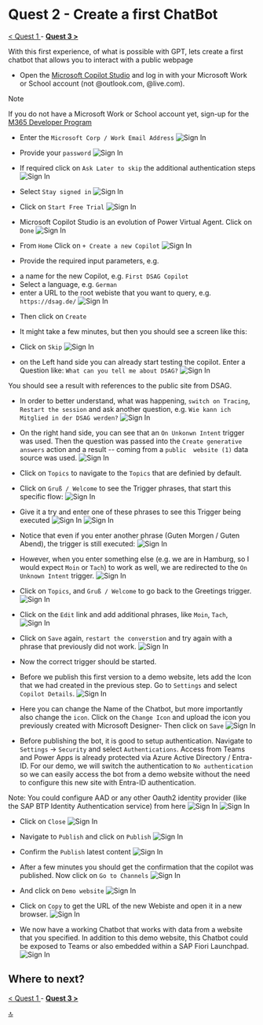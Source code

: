 # Quest 2 - Create a first ChatBot

[ < Quest 1 ](quest1.md) - **[ Quest 3 > ](quest3.md)**

With this first experience, of what is possible with GPT, lets create a first chatbot that allows you to interact with a public webpage

* Open the [Microsoft Copilot Studio](https://copilotstudio.microsoft.com/) and log in with your Microsoft Work or School account (not @outlook.com, @live.com). 
> [!NOTE]
> If you do not have a Microsoft Work or School account yet, sign-up for the [M365 Developer Program](https://developer.microsoft.com/en-us/microsoft-365/dev-program)

* Enter the `Microsoft Corp / Work Email Address`
![Sign In](../media/quest2/01-SignIn.png)

* Provide your `password`
![Sign In](../media/quest2/02-Password.png)

* If required click on `Ask Later to skip` the additional authentication steps
![Sign In](../media/quest2/03-AskLater.png)

* Select `Stay signed in`
![Sign In](../media/quest2/04-StaySignIn.png)

* Click on `Start Free Trial`
![Sign In](../media/quest2/05-StartFreeTrial.png)

* Microsoft Copilot Studio is an evolution of Power Virtual Agent. Click on `Done` 
![Sign In](../media/quest2/06-PVA2Copilot.png)


* From `Home` Click on `+ Create a new Copilot` 
![Sign In](../media/quest2/07-NewCopilot.png)

* Provide the required input parameters, e.g. 

- a name for the new Copilot, e.g. `First DSAG Copilot`
- Select a language, e.g. `German`
- enter a URL to the root webiste that you want to query, e.g. `https://dsag.de/`
![Sign In](../media/quest2/08-EnterCopilot.png)

* Then click on `Create`

* It might take a few minutes, but then you should see a screen like this:
* Click on `Skip`
![Sign In](../media/quest2/09-SkipIntro.png)

* on the Left hand side you can already start testing the copilot. Enter a Question like: `What can you tell me about DSAG?`
![Sign In](../media/quest2/10-TestCopilot.png)

You should see a result with references to the public site from DSAG. 

* In order to better understand, what was happening, `switch on Tracing`, `Restart the session` and ask another question, e.g. `Wie kann ich Mitglied in der DSAG werden?`
![Sign In](../media/quest2/11-EnableTracing.png)

* On the right hand side, you can see that an `On Unkonwn Intent` trigger was used. Then the question was passed into the `Create generative answers` action and a result -- coming from a `public  website (1)` data source was used. 
![Sign In](../media/quest2/12-LookAtTrace.png)

* Click on `Topics` to navigate to the `Topics` that are definied by default. 


* Click on `Gruß / Welcome` to see the Trigger phrases, that start this specific flow:
![Sign In](../media/quest2/13-Topics.png)

* Give it a try and enter one of these phrases to see this Trigger being executed
![Sign In](../media/quest2/14-TriggerPhrases.png)
![Sign In](../media/quest2/15-Triggers.png)


* Notice that even if you enter another phrase (Guten Morgen / Guten Abend), the trigger is still executed:
![Sign In](../media/quest2/16-Trigger2.png)

* However, when you enter something else (e.g. we are in Hamburg, so I would expect `Moin` or `Tach`) to work as well, we are redirected to the `On Unknown Intent` trigger. 
![Sign In](../media/quest2/17-MissingPhrase.png)

* Click on `Topics`, and `Gruß / Welcome` to go back to the Greetings trigger. 
![Sign In](../media/quest2/18-MissingPhrase2.png)


* Click on the `Edit` link and add additional phrases, like `Moin`, `Tach`, 
![Sign In](../media/quest2/19-AddPhrase.png)

* Click on `Save` again, `restart the converstion` and try again with a phrase that previously did not work. 
![Sign In](../media/quest2/20-Retest-Phrase.png)

* Now the correct trigger should be started. 

* Before we publish this first version to a demo website, lets add the Icon that we had created in the previous step. 
Go to `Settings` and select `Copilot Details`.
![Sign In](../media/quest2/21-CopilotDetails.png)


* Here you can change the Name of the Chatbot, but more importantly also change the `icon`. Click on the `Change Icon` and upload the icon you previously created with Microsoft Designer- Then click on `Save`
![Sign In](../media/quest2/22-UploadIcon.png)

* Before publishing the bot, it is good to setup authentication. Navigate to `Settings` -> `Security` and select `Authentications`. Access from Teams and Power Apps is already protected via Azure Active Directory / Entra-ID. For our demo, we will switch the authentication to `No authentication` so we can easily access the bot from a demo website without the need to configure this new site with Entra-ID authentication. 

Note: You could configure AAD or any other Oauth2 identity provider (like the SAP BTP Identity Authentication service) from here
![Sign In](../media/quest2/23-ChangeAuthentication.png)
![Sign In](../media/quest2/24-ConfirmAuthentication.png)

* Click on `Close`
![Sign In](../media/quest2/25-CloseAuthentication.png)

* Navigate to `Publish` and click on `Publish`
![Sign In](../media/quest2/26-PublishBot.png)

* Confirm the `Publish` latest content
![Sign In](../media/quest2/27-ConfirmPublish.png)

* After a few minutes you should get the confirmation that the copilot was published. Now click on `Go to Channels`
![Sign In](../media/quest2/28-GoToChannel.png)

* And click on `Demo website`
![Sign In](../media/quest2/29-SelectDemoSite.png)

* Click on `Copy` to get the URL of the new Webiste and open it in a new browser. 
![Sign In](../media/quest2/30-CloseDemosite.png)



* We now have a working Chatbot that works with data from a website that you specified. In addition to this demo website, this Chatbot could be exposed to Teams or also embedded within a SAP Fiori Launchpad. 
![Sign In](../media/quest2/31-TestDemoSite.png)







## Where to next?
[ < Quest 1 ](quest1.md) - **[ Quest 3 > ](quest3.md)**

[🔝](#)
